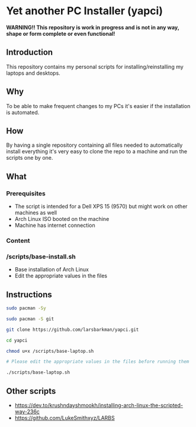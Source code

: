 # Yet another PC Installer (yapci)

**WARNING!! This repository is work in progress and is not in any way, shape or form complete or even functional!**

## Introduction
This repository contains my personal scripts for installing/reinstalling my laptops and desktops.

## Why
To be able to make frequent changes to my PCs it's easier if the installation is automated. 

## How
By having a single repository containing all files needed to automatically install everything it's very easy to clone the repo to a machine and run the scripts one by one.

## What
### Prerequisites
- The script is intended for a Dell XPS 15 (9570) but might work on other machines as well
- Arch Linux ISO booted on the machine
- Machine has internet connection

### Content
### /scripts/base-install.sh
- Base installation of Arch Linux
- Edit the appropriate values in the files

## Instructions
```sh
sudo pacman -Sy

sudo pacman -S git

git clone https://github.com/larsbarkman/yapci.git

cd yapci

chmod u+x /scripts/base-laptop.sh

# Please edit the appropriate values in the files before running them 

./scripts/base-laptop.sh
```

## Other scripts
- https://dev.to/krushndayshmookh/installing-arch-linux-the-scripted-way-236c
- https://github.com/LukeSmithxyz/LARBS

